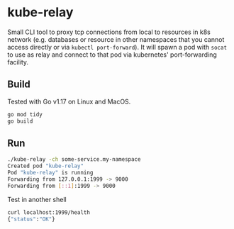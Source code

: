 # kube-relay

Small CLI tool to proxy tcp connections from local to resources in k8s network (e.g. databases or resource in other namespaces that you cannot access directly or via `kubectl port-forward`). It will spawn a pod with `socat` to use as relay and connect to that pod via kubernetes' port-forwarding facility.

## Build

Tested with Go v1.17 on Linux and MacOS.

```bash
go mod tidy
go build
```

## Run

```bash
./kube-relay -ch some-service.my-namespace
Created pod "kube-relay"
Pod "kube-relay" is running
Forwarding from 127.0.0.1:1999 -> 9000
Forwarding from [::1]:1999 -> 9000
```

Test in another shell

```bash
curl localhost:1999/health
{"status":"OK"}
```
